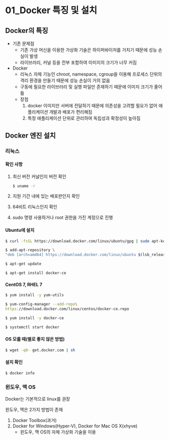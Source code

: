 # 01_Docker 특징 및 설치

## Docker의 특징

- 기존 문제점
  - 기존 가상 머신을 이용한 가상화 기술은 하이퍼바이저를 거치기 때문에 성능 손실이 발생
  - 라이브러리, 커널 등을 전부 포함하여 이미지의 크기가 너무 커짐
- Docker
  - 리눅스 자체 기능인 chroot, namespace, cgroup을 이용해 프로세스 단위의 격리 환경을 만들기 때문에 성능 손실이 거의 없음
  - 구동에 필요한 라이브러리 및 실행 파일만 존재하기 때문에 이미지 크기가 줄어듦
  - 장점
    1. docker 이미지만 서버에 전달하기 때문에 의존성을 고려할 필요가 없어 애플리케이션 개발과 배포가 편리해짐
    2. 특정 애플리케이션 단위로 관리하여 독립성과 확정성이 높아짐



## Docker 엔진 설치

### 리눅스

#### 확인 사항

1. 최신 버전 커널인지 버전 확인

   ```bash
   $ uname -r
   ```

2. 지원 기간 내에 있는 배포판인지 확인

3. 64비트 리눅스인지 확인

4. sudo 명령 사용하거나 root 권한을 가진 계정으로 진행

#### Ubuntu에 설치

```bash
$ curl -fsSL https://download.docker.com/linux/ubuntu/gpg | sudo apt-key add -

$ add-apt-repository \
"deb [arch=amd64] https://download.docker.com/linux/ubuntu $(lsb_release -cs) stable"

$ apt-get update

$ apt-get install docker-ce
```



#### CentOS 7, RHEL 7

```bash
$ yum install -y yum-utils

$ yum-config-manager --add-repo\
https://download.docker.com/linux/centos/docker-ce.repo

$ yum install -y docker-ce

$ systemctl start docker
```



#### OS 모를 때(별로 좋지 않은 방법)

```bash
$ wget -q0- get.docker.com | sh
```



#### 설치 확인

```bash
$ docker info
```



### 윈도우, 맥 OS

Docker는 기본적으로 linux를 권장

윈도우, 맥은 2가지 방법이 존재

1. Docker Toolbox(과거)
2. Docker for Windows(Hyper-V), Docker for Mac OS X(xhyve)
   - 윈도우, 맥 OS의 자체 가상화 기술을 이용
